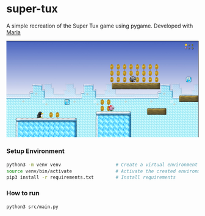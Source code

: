 # super-tux

A simple recreation of the Super Tux game using pygame. Developed with [Maria](https://github.com/MariaStrecht)

![Super tux](https://github.com/LuisaTheAmaral/super-tux/blob/main/game_screenshot.png?raw=true)

### Setup Environment


```bash
python3 -m venv venv                    # Create a virtual environment
source venv/bin/activate                # Activate the created environment
pip3 install -r requirements.txt        # Install requirements
```

### How to run

```bash
python3 src/main.py
```
